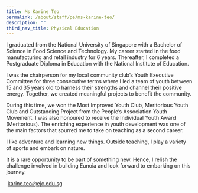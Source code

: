 ```yaml
---
title: Ms Karine Teo
permalink: /about/staff/pe/ms-karine-teo/
description: ""
third_nav_title: Physical Education
---
```







I graduated from the National University of Singapore with a Bachelor of Science in Food Science and Technology. My career started in the food manufacturing and retail industry for 6 years. Thereafter, I completed a Postgraduate Diploma in Education with the National Institute of Education.

I was the chairperson for my local community club’s Youth Executive Committee for three consecutive terms where I led a team of youth between 15 and 35 years old to harness their strengths and channel their positive energy. Together, we created meaningful projects to benefit the community.

During this time, we won the Most Improved Youth Club, Meritorious Youth Club and Outstanding Project from the People’s Association Youth Movement. I was also honoured to receive the Individual Youth Award (Meritorious). The enriching experience in youth development was one of the main factors that spurred me to take on teaching as a second career.

I like adventure and learning new things. Outside teaching, I play a variety of sports and embark on nature.

It is a rare opportunity to be part of something new. Hence, I relish the challenge involved in building Eunoia and look forward to embarking on this journey.

 [karine.teo@ejc.edu.sg](mailto:karine.teo@ejc.edu.sg)